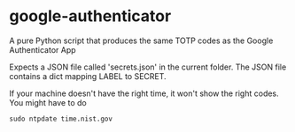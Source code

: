 # google-authenticator
A pure Python script that produces the same TOTP codes as the Google Authenticator App

Expects a JSON file called 'secrets.json' in the current folder. The JSON file contains a dict mapping LABEL to SECRET.

If your machine doesn't have the right time, it won't show the right codes. You might have to do

    sudo ntpdate time.nist.gov
